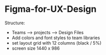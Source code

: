 # Figma-for-UX-Design
Structure:
- Teams --> projects --> Design Files
- Add colors and font styles to team libraries
- set layout grid with 12 columns (black / 5%)
- screen size 1440 x 986
